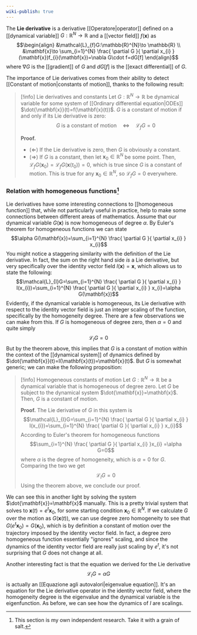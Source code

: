 ```yaml
---
wiki-publish: true
---
```

The **Lie derivative** is a derivative [[Operatore|operator]] defined on a [[dynamical variable]] $G:\mathbb{R}^{N}\to \mathbb{R}$ and a [[vector field]] $f(\mathbf{x})$ as
$$\begin{align}
&\mathcal{L}_{f}G:\mathbb{R}^{N}\to \mathbb{R} \\
&\mathbf{x}\to \sum_{i=1}^{N} \frac{ \partial G }{ \partial x_{i} } (\mathbf{x})f_{i}(\mathbf{x})=\nabla G\cdot f=dG[f]
\end{align}$$
where $\nabla G$ is the [[gradient]] of $G$ and $dG[f]$ is the [[exact differential]] of $G$.

The importance of Lie derivatives comes from their ability to detect [[Constant of motion|constants of motion]], thanks to the following result:

> [!info] Lie derivatives and constants
> Let $G:\mathbb{R}^{N}\to \mathbb{R}$ be dynamical variable for some system of [[Ordinary differential equation|ODEs]] $\dot{\mathbf{x}}(t)=f(\mathbf{x}(t))$. $G$ is a constant of motion if and only if its Lie derivative is zero:
> $$G\text{ is a constant of motion}\quad\Leftrightarrow\quad \mathcal{L}_{f}G=0$$
> 
> **Proof.**
> - $(\Leftarrow)$ If the Lie derivative is zero, then $G$ is obviously a constant.
> - $(\Rightarrow)$ If $G$ is a constant, then let $\mathbf{x}_{0}\in \mathbb{R}^{N}$ be some point. Then, $\mathcal{L}_{f}G(\mathbf{x}_{0})=\mathcal{L}_{f}G(\mathbf{x}(t_{0}))=0$, which is true since $G$ is a constant of motion. This is true for any $\mathbf{x}_{0}\in \mathbb{R}^{N}$, so $\mathcal{L}_{f}G=0$ everywhere.

### Relation with homogeneous functions[^1]
Lie derivatives have some interesting connections to [[homogeneous function]] that, while not particularly useful in practice, help to make some connections between different areas of mathematics. Assume that our dynamical variable $G(\mathbf{x})$ is now homogeneous of degree $\alpha$. By Euler's theorem for homogeneous functions we can state
$$\alpha G(\mathbf{x})=\sum_{i=1}^{N} \frac{ \partial G }{ \partial x_{i} } x_{i}$$
You might notice a staggering similarity with the definition of the Lie derivative. In fact, the sum on the right hand side *is* a Lie derivative, but very specifically over the identity vector field $I(\mathbf{x})=\mathbf{x}$, which allows us to state the following:
$$\mathcal{L}_{I}G=\sum_{i=1}^{N} \frac{ \partial G }{ \partial x_{i} } I(x_{i})=\sum_{i=1}^{N} \frac{ \partial G }{ \partial x_{i} } x_{i}=\alpha G(\mathbf{x})$$
Evidently, if the dynamical variable is homogeneous, its Lie derivative with respect to the identity vector field is just an integer scaling of the function, specifically by the homogeneity degree. There are a few observations we can make from this. If $G$ is homogeneous of degree zero, then $\alpha=0$ and quite simply
$$\mathcal{L}_{I}G=0$$
But by the theorem above, this implies that $G$ is a constant of motion within the context of the [[dynamical system]] of dynamics defined by $\dot{\mathbf{x}}(t)=I(\mathbf{x}(t))=\mathbf{x}(t)$. But $G$ is somewhat generic; we can make the following proposition:

> [!info] Homogeneous constants of motion
> Let $G:\mathbb{R}^{N}\to \mathbb{R}$ be a dynamical variable that is homogeneous of degree zero. Let $G$ be subject to the dynamical system $\dot{\mathbf{x}}=\mathbf{x}$. Then, $G$ is a constant of motion.
> 
> **Proof.** The Lie derivative of $G$ in this system is
> $$\mathcal{L}_{I}G=\sum_{i=1}^{N} \frac{ \partial G }{ \partial x_{i} } I(x_{i})=\sum_{i=1}^{N} \frac{ \partial G }{ \partial x_{i} } x_{i}$$
> According to Euler's theorem for homogeneous functions
> $$\sum_{i=1}^{N} \frac{ \partial G }{ \partial x_{i} }x_{i} =\alpha G=0$$
> where $\alpha$ is the degree of homogeneity, which is $\alpha=0$ for $G$. Comparing the two we get
> $$\mathcal{L}_{I}G=0$$
> Using the theorem above, we conclude our proof.

We can see this in another light by solving the system $\dot{\mathbf{x}}=\mathbf{x}$ manually. This is a pretty trivial system that solves to $\mathbf{x}(t)=e^{t}\mathbf{x}_{0}$, for some starting condition $\mathbf{x}_{0}\in \mathbb{R}^{N}$. If we calculate $G$ over the motion as $G(\mathbf{x}(t))$, we can use degree zero homogeneity to see that $G(e^{t}\mathbf{x}_{0})=G(\mathbf{x}_{0})$, which is by definition a constant of motion over the trajectory imposed by the identity vector field. In fact, a degree zero homogeneous function essentially "ignores" scaling, and since the dynamics of the identity vector field are really just scaling by $e^{t}$, it's not surprising that $G$ does not change at all.

Another interesting fact is that the equation we derived for the Lie derivative
$$\mathcal{L}_{I}G=\alpha G$$
is actually an [[Equazione agli autovalori|eigenvalue equation]]. It's an equation for the Lie derivative operator in the identity vector field, where the homogeneity degree is the eigenvalue and the dynamical variable is the eigenfunction. As before, we can see how the dynamics of $I$ are scalings.

[^1]: This section is my own independent research. Take it with a grain of salt.

